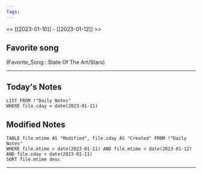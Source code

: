 ```yaml
---
Tags:
---
```

<< [[2023-01-10]] - [[2023-01-12]] >>
## Favorite song
(Favorite_Song:: State Of The Art/Stars)
___
## Today's Notes
```dataview
LIST FROM !"Daily Notes"
WHERE file.cday = date(2023-01-11)
```
## Modified Notes
```dataview
TABLE file.mtime AS "Modified", file.cday AS "Created" FROM !"Daily Notes" 
WHERE file.mtime > date(2023-01-11) AND file.mtime < date(2023-01-12) AND file.cday < date(2023-01-11)
SORT file.mtime desc
```
___
